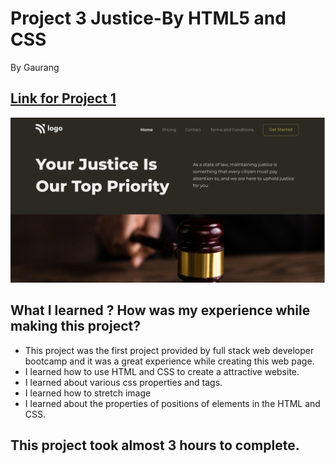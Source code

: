 # Project 3 Justice-By HTML5 and CSS 

By Gaurang

## [Link for Project 1](https://thriving-jalebi-962803.netlify.app/) 

![project 1 completed](./thumbnail.png)

## What I learned ? How was my experience while making this project?

- This project was the first project provided by full stack web developer bootcamp and it was a great experience while creating this web page.
- I learned how to use HTML and CSS to create a attractive website.
- I learned about various css properties and tags.
- I learned how to stretch image
- I learned about the properties of positions of elements in the HTML and CSS.

## This project took almost 3 hours to complete.